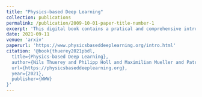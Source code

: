 ```yaml
---
title: "Physics-based Deep Learning"
collection: publications
permalink: /publication/2009-10-01-paper-title-number-1
excerpt: 'This digital book contains a pratical and comprehensive introduction to everything related to deep learning in the context of physical simulations.'
date: 2021-09-11
venue: 'arxiv'
paperurl: 'https://www.physicsbaseddeeplearning.org/intro.html'
citation: '@book{thuerey2021pbdl,
  title={Physics-based Deep Learning},
  author={Nils Thuerey and Philipp Holl and Maximilian Mueller and Patrick Schnell and Felix Trost and Kiwon Um},
  url={https://physicsbaseddeeplearning.org},
  year={2021},
  publisher={WWW}
}'
---
```


